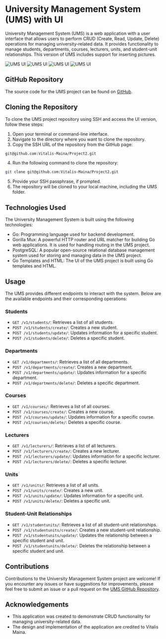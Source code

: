 # University Management System (UMS) with UI

University Management System (UMS) is a web application with a user interface that allows users to perform CRUD (Create, Read, Update, Delete) operations for managing university-related data. It provides functionality to manage students, departments, courses, lecturers, units, and student-unit relationships. This version of UMS includes support for inserting pictures.

![UMS UI](UMS-with-UI/pics/list.png) ![UMS UI](UMS-with-UI/pics/create.png)
![UMS UI](UMS-with-UI/pics/update.png) ![UMS UI](UMS-with-UI/pics/delete.png)




## GitHub Repository

The source code for the UMS project can be found on [GitHub](https://github.com/Vitalis-Maina/Project2).

## Cloning the Repository

To clone the UMS project repository using SSH and access the UI version, follow these steps:

1. Open your terminal or command-line interface.
2. Navigate to the directory where you want to clone the repository.
3. Copy the SSH URL of the repository from the GitHub page:
  ```bash 
  git@github.com:Vitalis-Maina/Project2.git
 ```

4. Run the following command to clone the repository:
 ```bash
 git clone git@github.com:Vitalis-Maina/Project2.git
```
5. Provide your SSH passphrase, if prompted.
6. The repository will be cloned to your local machine, including the UMS folder.

## Technologies Used

The University Management System is built using the following technologies:

- Go: Programming language used for backend development.
- Gorilla Mux: A powerful HTTP router and URL matcher for building Go web applications. It is used for handling routing in the UMS project.
- PostgreSQL: A popular open-source relational database management system used for storing and managing data in the UMS project.
- Go Templates and HTML: The UI of the UMS project is built using Go templates and HTML.

## Usage

The UMS provides different endpoints to interact with the system. Below are the available endpoints and their corresponding operations:

### Students

- `GET /v1/students/`: Retrieves a list of all students.
- `POST /v1/students/create/`: Creates a new student.
- `POST /v1/students/update/`: Updates information for a specific student.
- `POST /v1/students/delete/`: Deletes a specific student.

### Departments

- `GET /v1/departments/`: Retrieves a list of all departments.
- `POST /v1/departments/create/`: Creates a new department.
- `POST /v1/departments/update/`: Updates information for a specific department.
- `POST /v1/departments/delete/`: Deletes a specific department.

### Courses

- `GET /v1/courses/`: Retrieves a list of all courses.
- `POST /v1/courses/create/`: Creates a new course.
- `POST /v1/courses/update/`: Updates information for a specific course.
- `POST /v1/courses/delete/`: Deletes a specific course.

### Lecturers

- `GET /v1/lecturers/`: Retrieves a list of all lecturers.
- `POST /v1/lecturers/create/`: Creates a new lecturer.
- `POST /v1/lecturers/update/`: Updates information for a specific lecturer.
- `POST /v1/lecturers/delete/`: Deletes a specific lecturer.

### Units

- `GET /v1/units/`: Retrieves a list of all units.
- `POST /v1/units/create/`: Creates a new unit.
- `POST /v1/units/update/`: Updates information for a specific unit.
- `POST /v1/units/delete/`: Deletes a specific unit.

### Student-Unit Relationships

- `GET /v1/studentunits/`: Retrieves a list of all student-unit relationships.
- `POST /v1/studentunits/create/`: Creates a new student-unit relationship.
- `POST /v1/studentunits/update/`: Updates the relationship between a specific student and unit.
- `POST /v1/studentunits/delete/`: Deletes the relationship between a specific student and unit.

## Contributions

Contributions to the University Management System project are welcome! If you encounter any issues or have suggestions for improvements, please feel free to submit an issue or a pull request on the [UMS GitHub Repository](https://github.com/Vitalis-Maina/Project2).

## Acknowledgements

- This application was created to demonstrate CRUD functionality for managing university-related data.
- The design and implementation of the application are credited to Vitalis Maina.
